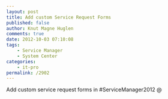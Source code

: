 ```yaml
---
layout: post
title: Add custom Service Request Forms
published: false
author: Knut Magne Huglen
comments: true
date: 2012-10-03 07:10:08
tags:
    - Service Manager
    - System Center
categories:
    - it-pro
permalink: /2902
---
```

Add custom service request forms in #ServiceManager2012 @ 